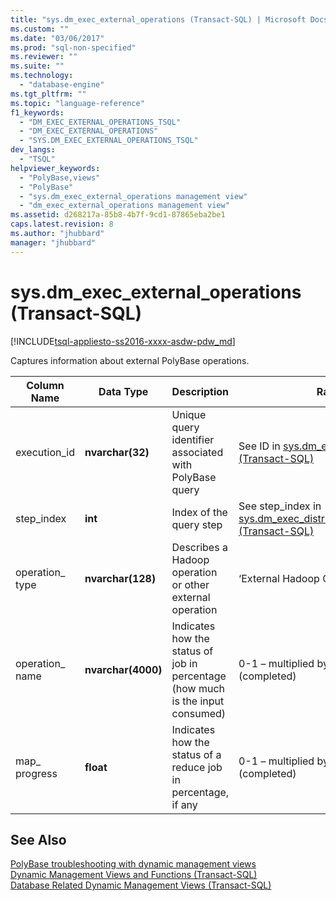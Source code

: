 ```yaml
---
title: "sys.dm_exec_external_operations (Transact-SQL) | Microsoft Docs"
ms.custom: ""
ms.date: "03/06/2017"
ms.prod: "sql-non-specified"
ms.reviewer: ""
ms.suite: ""
ms.technology: 
  - "database-engine"
ms.tgt_pltfrm: ""
ms.topic: "language-reference"
f1_keywords: 
  - "DM_EXEC_EXTERNAL_OPERATIONS_TSQL"
  - "DM_EXEC_EXTERNAL_OPERATIONS"
  - "SYS.DM_EXEC_EXTERNAL_OPERATIONS_TSQL"
dev_langs: 
  - "TSQL"
helpviewer_keywords: 
  - "PolyBase,views"
  - "PolyBase"
  - "sys.dm_exec_external_operations management view"
  - "dm_exec_external_operations management view"
ms.assetid: d268217a-85b8-4b7f-9cd1-87865eba2be1
caps.latest.revision: 8
ms.author: "jhubbard"
manager: "jhubbard"
---
```

# sys.dm_exec_external_operations (Transact-SQL)
[!INCLUDE[tsql-appliesto-ss2016-xxxx-asdw-pdw_md](../../../relational-databases/polybase/includes/tsql-appliesto-ss2016-xxxx-asdw-pdw-md.md)]

  Captures information about external PolyBase operations.  
  
|Column Name|Data Type|Description|Range|  
|-----------------|---------------|-----------------|-----------|  
|execution_id|**nvarchar(32)**|Unique query identifier associated with PolyBase query|See ID in [sys.dm_exec_requests &#40;Transact-SQL&#41;](../../../relational-databases/reference/system-dynamic-management-views/sys.dm-exec-requests-transact-sql.md)|  
|step_index|**int**|Index of the query step|See step_index in [sys.dm_exec_distributed_request_steps &#40;Transact-SQL&#41;](../../../relational-databases/reference/system-dynamic-management-views/sys.dm-exec-distributed-request-steps-transact-sql.md)|  
|operation_ type|**nvarchar(128)**|Describes a Hadoop operation or other external operation|‘External Hadoop Operation’|  
|operation_ name|**nvarchar(4000)**|Indicates how the status of job in percentage (how much is the input consumed)|0-1 – multiplied by factor 100 (completed)|  
|map_  progress|**float**|Indicates how the status of a reduce job in percentage, if any|0-1 – multiplied by factor 100 (completed)|  
  
## See Also  
 [PolyBase troubleshooting with dynamic management views](http://msdn.microsoft.com/library/ce9078b7-a750-4f47-b23e-90b83b783d80)   
 [Dynamic Management Views and Functions &#40;Transact-SQL&#41;](../Topic/Dynamic%20Management%20Views%20and%20Functions%20\(Transact-SQL\).md)   
 [Database Related Dynamic Management Views &#40;Transact-SQL&#41;](../../../relational-databases/reference/system-dynamic-management-views/database-related-dynamic-management-views-transact-sql.md)  
  
  